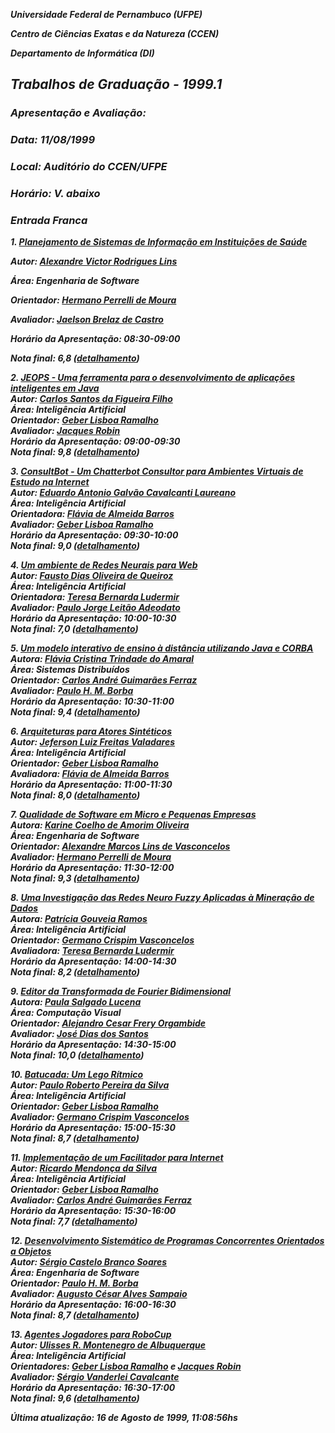 ***Universidade Federal de Pernambuco (UFPE)***

***Centro de Ciências Exatas e da Natureza (CCEN)***

***Departamento de Informática (DI)***

## ***Trabalhos de Graduação \- 1999.1***

### ***Apresentação e Avaliação:***

###   ***Data: 11/08/1999***

###   ***Local: Auditório do CCEN/UFPE***

###   ***Horário: V. abaixo***

###   ***Entrada Franca***

***1\. [Planejamento de Sistemas de Informação em Instituições de Saúde](http://www.di.ufpe.br/~tg/1999-1/avrl.doc)***

   ***Autor: [Alexandre Victor Rodrigues Lins](http://www.di.ufpe.br/~avrl)***

   ***Área: Engenharia de Software***

   ***Orientador: [Hermano Perrelli de Moura](http://www.di.ufpe.br/~hermano)***

   ***Avaliador: [Jaelson Brelaz de Castro](http://www.di.ufpe.br/~jbc)***

   ***Horário da Apresentação: 08:30-09:00***

   ***Nota final: 6,8 ([detalhamento](http://www.di.ufpe.br/~tg/1999-1/detalhamento-notas.html))***

***2\. [JEOPS \- Uma ferramenta para o desenvolvimento de aplicações inteligentes em Java](http://www.di.ufpe.br/~tg/1999-1/csff.doc)***  
   ***Autor: [Carlos Santos da Figueira Filho](http://www.di.ufpe.br/~csff)***  
   ***Área: Inteligência Artificial***  
   ***Orientador: [Geber Lisboa Ramalho](http://www.di.ufpe.br/~glr)***  
   ***Avaliador: [Jacques Robin](http://www.di.ufpe.br/~jr)***  
   ***Horário da Apresentação: 09:00-09:30***  
   ***Nota final: 9,8 ([detalhamento](http://www.di.ufpe.br/~tg/1999-1/detalhamento-notas.html))***

***3\. [ConsultBot \- Um Chatterbot Consultor para Ambientes Virtuais de Estudo na Internet](http://www.di.ufpe.br/~tg/1999-1/eagcl.doc)***  
   ***Autor: [Eduardo Antonio Galvão Cavalcanti Laureano](http://www.di.ufpe.br/~eagcl)***  
   ***Área: Inteligência Artificial***  
   ***Orientadora: [Flávia de Almeida Barros](http://www.di.ufpe.br/~fab)***  
   ***Avaliador: [Geber Lisboa Ramalho](http://www.di.ufpe.br/~glr)***  
   ***Horário da Apresentação: 09:30-10:00***  
   ***Nota final: 9,0 ([detalhamento](http://www.di.ufpe.br/~tg/1999-1/detalhamento-notas.html))***

***4\. [Um ambiente de Redes Neurais para Web](http://www.di.ufpe.br/~tg/1999-1/fdoq.doc)***  
   ***Autor: [Fausto Dias Oliveira de Queiroz](http://www.di.ufpe.br/~fdoq)***  
   ***Área: Inteligência Artificial***  
   ***Orientadora: [Teresa Bernarda Ludermir](http://www.di.ufpe.br/~tbl)***  
   ***Avaliador: [Paulo Jorge Leitão Adeodato](http://www.di.ufpe.br/~pjla)***  
   ***Horário da Apresentação: 10:00-10:30***  
   ***Nota final: 7,0 ([detalhamento](http://www.di.ufpe.br/~tg/1999-1/detalhamento-notas.html))***

***5\. [Um modelo interativo de ensino à distância utilizando Java e CORBA](http://www.di.ufpe.br/~tg/1999-1/fcta.doc)***  
   ***Autora: [Flávia Cristina Trindade do Amaral](http://www.di.ufpe.br/~fcta)***  
   ***Área: Sistemas Distribuídos***  
   ***Orientador: [Carlos André Guimarães Ferraz](http://www.di.ufpe.br/~cagf)***  
   ***Avaliador: [Paulo H. M. Borba](http://www.di.ufpe.br/~phmb)***  
   ***Horário da Apresentação: 10:30-11:00***  
   ***Nota final: 9,4 ([detalhamento](http://www.di.ufpe.br/~tg/1999-1/detalhamento-notas.html))***

***6\. [Arquiteturas para Atores Sintéticos](http://www.di.ufpe.br/~tg/1999-1/jlfv.doc)***  
   ***Autor: [Jeferson Luiz Freitas Valadares](http://www.di.ufpe.br/~jflv)***  
   ***Área: Inteligência Artificial***  
   ***Orientador: [Geber Lisboa Ramalho](http://www.di.ufpe.br/~glr)***  
   ***Avaliadora: [Flávia de Almeida Barros](http://www.di.ufpe.br/~fab)***  
   ***Horário da Apresentação: 11:00-11:30***  
   ***Nota final: 8,0 ([detalhamento](http://www.di.ufpe.br/~tg/1999-1/detalhamento-notas.html))***

***7\. [Qualidade de Software em Micro e Pequenas Empresas](http://www.di.ufpe.br/~tg/1999-1/kcao.doc)***  
   ***Autora: [Karine Coelho de Amorim Oliveira](http://www.di.ufpe.br/~kcao)***  
   ***Área: Engenharia de Software***  
   ***Orientador: [Alexandre Marcos Lins de Vasconcelos](http://www.di.ufpe.br/~amlv)***  
   ***Avaliador: [Hermano Perrelli de Moura](http://www.di.ufpe.br/~hermano)***  
   ***Horário da Apresentação: 11:30-12:00***  
   ***Nota final: 9,3 ([detalhamento](http://www.di.ufpe.br/~tg/1999-1/detalhamento-notas.html))***

***8\. [Uma Investigação das Redes Neuro Fuzzy Aplicadas à Mineração de Dados](http://www.di.ufpe.br/~tg/1999-1/pgr.doc)***  
   ***Autora: [Patrícia Gouveia Ramos](http://www.di.ufpe.br/~pgr)***  
   ***Área: Inteligência Artificial***  
   ***Orientador: [Germano Crispim Vasconcelos](http://www.di.ufpe.br/~gcv)***  
   ***Avaliadora: [Teresa Bernarda Ludermir](http://www.di.ufpe.br/~tbl)***  
   ***Horário da Apresentação: 14:00-14:30***  
   ***Nota final: 8,2 ([detalhamento](http://www.di.ufpe.br/~tg/1999-1/detalhamento-notas.html))***

***9\. [Editor da Transformada de Fourier Bidimensional](http://www.di.ufpe.br/~tg/1999-1/psl.zip)***  
   ***Autora: [Paula Salgado Lucena](http://www.di.ufpe.br/~psl)***  
   ***Área: Computação Visual***  
   ***Orientador: [Alejandro Cesar Frery Orgambide](http://www.di.ufpe.br/~frery)***  
   ***Avaliador: [José Dias dos Santos](http://www.di.ufpe.br/~jds)***  
   ***Horário da Apresentação: 14:30-15:00***  
   ***Nota final: 10,0 ([detalhamento](http://www.di.ufpe.br/~tg/1999-1/detalhamento-notas.html))***

***10\. [Batucada: Um Lego Rítmico](http://www.di.ufpe.br/~tg/1999-1/prps.doc)***  
   ***Autor: [Paulo Roberto Pereira da Silva](http://www.di.ufpe.br/~prps)***  
   ***Área: Inteligência Artificial***  
   ***Orientador: [Geber Lisboa Ramalho](http://www.di.ufpe.br/~glr)***  
   ***Avaliador: [Germano Crispim Vasconcelos](http://www.di.ufpe.br/~gcv)***  
   ***Horário da Apresentação: 15:00-15:30***  
   ***Nota final: 8,7 ([detalhamento](http://www.di.ufpe.br/~tg/1999-1/detalhamento-notas.html))***

***11\. [Implementação de um Facilitador para Internet](http://www.di.ufpe.br/~tg/1999-1/rms.doc)***  
   ***Autor: [Ricardo Mendonça da Silva](http://www.di.ufpe.br/~rms)***  
   ***Área: Inteligência Artificial***  
   ***Orientador: [Geber Lisboa Ramalho](http://www.di.ufpe.br/~glr)***  
   ***Avaliador: [Carlos André Guimarães Ferraz](http://www.di.ufpe.br/~cagf)***  
   ***Horário da Apresentação: 15:30-16:00***  
   ***Nota final: 7,7 ([detalhamento](http://www.di.ufpe.br/~tg/1999-1/detalhamento-notas.html))***

***12\. [Desenvolvimento Sistemático de Programas Concorrentes Orientados a Objetos](http://www.di.ufpe.br/~tg/1999-1/scbs.ps)***  
   ***Autor: [Sérgio Castelo Branco Soares](http://www.di.ufpe.br/~scbs)***  
   ***Área: Engenharia de Software***  
   ***Orientador: [Paulo H. M. Borba](http://www.di.ufpe.br/~phmb)***  
   ***Avaliador: [Augusto César Alves Sampaio](http://www.di.ufpe.br/~phmb)***  
   ***Horário da Apresentação: 16:00-16:30***  
   ***Nota final: 8,7 ([detalhamento](http://www.di.ufpe.br/~tg/1999-1/detalhamento-notas.html))***

***13\. [Agentes Jogadores para RoboCup](http://www.di.ufpe.br/~tg/1999-1/urma.doc)***  
   ***Autor: [Ulisses R. Montenegro de Albuquerque](http://www.di.ufpe.br/~urma)***  
   ***Área: Inteligência Artificial***  
   ***Orientadores: [Geber Lisboa Ramalho](http://www.di.ufpe.br/~glr) e [Jacques Robin](http://www.di.ufpe.br/~jr)***  
   ***Avaliador: [Sérgio Vanderlei Cavalcante](http://www.di.ufpe.br/~svc)***  
   ***Horário da Apresentação: 16:30-17:00***  
   ***Nota final: 9,6 ([detalhamento](http://www.di.ufpe.br/~tg/1999-1/detalhamento-notas.html))***

***Última atualização: 16 de Agosto de 1999, 11:08:56hs***

